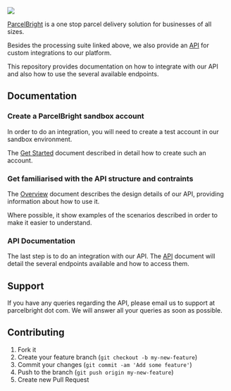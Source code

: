 ![](https://s3-eu-west-1.amazonaws.com/parcelbright-assets/Parcel-Bright-Landscape-Logo-Blue-Paypal.png)

[ParcelBright](https://www.parcelbright.com/) is a one stop parcel delivery
solution for businesses of all sizes.

Besides the processing suite linked above, we also provide an
[API](http://developer.parcelbright.com/) for custom integrations to our
platform.

This repository provides documentation on how to integrate with our API and also
how to use the several available endpoints.

## Documentation


### Create a ParcelBright sandbox account

In order to do an integration, you will need to create a test account in our
sandbox environment.

The [Get Started](GetStarted.md) document described in detail how to create
such an account.

### Get familiarised with the API structure and contraints

The [Overview](Overview.md) document describes the design details of our API,
providing information about how to use it.

Where possible, it show examples of the scenarios described in order to make it
easier to understand.

### API Documentation

The last step is to do an integration with our API. The [API](API.md) document
will detail the several endpoints available and how to access them.

## Support

If you have any queries regarding the API, please email us to support at
parcelbright dot com. We will answer all your queries as soon as possible.

## Contributing

1. Fork it
2. Create your feature branch (`git checkout -b my-new-feature`)
3. Commit your changes (`git commit -am 'Add some feature'`)
4. Push to the branch (`git push origin my-new-feature`)
5. Create new Pull Request
